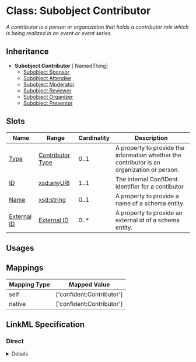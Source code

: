 # Class: Subobject Contributor
_A contributor is a person or organization that holds a contributor role which is being realized in an event or event series._







## Inheritance
* **Subobject Contributor** [ NamedThing]
    * [Subobject Sponsor](Sponsor.md)
    * [Subobject Attendee](Attendee.md)
    * [Subobject Moderator](Moderator.md)
    * [Subobject Reviewer](Reviewer.md)
    * [Subobject Organizer](Organizer.md)
    * [Subobject Presenter](Presenter.md)



## Slots

| Name | Range | Cardinality | Description  | 
| ---  | --- | --- | --- | 
| [Type](type.md) | [Contributor Type](ContributorType.md) | 0..1 | A property to provide the information whether the contributor is an organization or person.  | 
| [ID](id.md) | [xsd:anyURI](http://www.w3.org/2001/XMLSchema#anyURI) | 1..1 | The internal ConfIDent identifier for a contibutor  | 
| [Name](name.md) | [xsd:string](http://www.w3.org/2001/XMLSchema#string) | 0..1 | A property to provide a name of a schema entity.  | 
| [External ID](external_id.md) | [External ID](ExternalIdentifier.md) | 0..* | A property to provide an external id of a schema entity.  | 


## Usages












## Mappings

| Mapping Type | Mapped Value |
| ---  | ---  |
| self | ['confident:Contributor'] |
| native | ['confident:Contributor'] |


## LinkML Specification

<!-- TODO: investigate https://stackoverflow.com/questions/37606292/how-to-create-tabbed-code-blocks-in-mkdocs-or-sphinx -->

### Direct

<details>
```yaml
name: Contributor
description: A contributor is a person or organization that holds a contributor role
  which is being realized in an event or event series.
title: Subobject Contributor
from_schema: https://raw.githubusercontent.com/TIBHannover/ConfIDent_schema/main/src/linkml/ConfIDent_schema.yaml
mixins:
- NamedThing
slots:
- type
slot_usage:
  type:
    name: type
    description: A property to provide the information whether the contributor is
      an organization or person.
    designates_type: true
    range: ContributorType
  id:
    name: id
    description: The internal ConfIDent identifier for a contibutor

```
</details>

### Induced

<details>
```yaml
name: Contributor
description: A contributor is a person or organization that holds a contributor role
  which is being realized in an event or event series.
title: Subobject Contributor
from_schema: https://raw.githubusercontent.com/TIBHannover/ConfIDent_schema/main/src/linkml/ConfIDent_schema.yaml
mixins:
- NamedThing
slot_usage:
  type:
    name: type
    description: A property to provide the information whether the contributor is
      an organization or person.
    designates_type: true
    range: ContributorType
  id:
    name: id
    description: The internal ConfIDent identifier for a contibutor
attributes:
  type:
    name: type
    description: A property to provide the information whether the contributor is
      an organization or person.
    title: Type
    from_schema: https://raw.githubusercontent.com/TIBHannover/ConfIDent_schema/main/src/linkml/ConfIDent_schema.yaml
    abstract: true
    slot_uri: rdf:type
    designates_type: true
    alias: type
    owner: Contributor
    range: ContributorType
  id:
    name: id
    description: The internal ConfIDent identifier for a contibutor
    title: ID
    from_schema: https://raw.githubusercontent.com/TIBHannover/ConfIDent_schema/main/src/linkml/ConfIDent_schema.yaml
    identifier: true
    alias: id
    owner: Contributor
    range: uriorcurie
    required: true
  name:
    name: name
    description: A property to provide a name of a schema entity.
    title: Name
    from_schema: https://raw.githubusercontent.com/TIBHannover/ConfIDent_schema/main/src/linkml/ConfIDent_schema.yaml
    slot_uri: sdo:name
    alias: name
    owner: Contributor
    range: string
  external_id:
    name: external_id
    description: A property to provide an external id of a schema entity.
    title: External ID
    from_schema: https://raw.githubusercontent.com/TIBHannover/ConfIDent_schema/main/src/linkml/ConfIDent_schema.yaml
    slot_uri: iao:0000235
    multivalued: true
    alias: external_id
    owner: Contributor
    range: ExternalIdentifier
    inlined: true
    inlined_as_list: true

```
</details>
